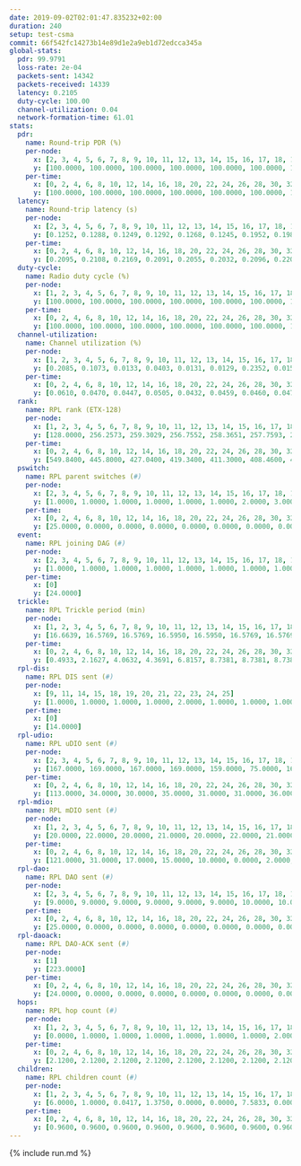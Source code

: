 ```yaml
---
date: 2019-09-02T02:01:47.835232+02:00
duration: 240
setup: test-csma
commit: 66f542fc14273b14e89d1e2a9eb1d72edcca345a
global-stats:
  pdr: 99.9791
  loss-rate: 2e-04
  packets-sent: 14342
  packets-received: 14339
  latency: 0.2105
  duty-cycle: 100.00
  channel-utilization: 0.04
  network-formation-time: 61.01
stats:
  pdr:
    name: Round-trip PDR (%)
    per-node:
      x: [2, 3, 4, 5, 6, 7, 8, 9, 10, 11, 12, 13, 14, 15, 16, 17, 18, 19, 20, 21, 22, 23, 24, 25]
      y: [100.0000, 100.0000, 100.0000, 100.0000, 100.0000, 100.0000, 100.0000, 99.8299, 100.0000, 100.0000, 100.0000, 100.0000, 100.0000, 100.0000, 100.0000, 100.0000, 100.0000, 100.0000, 100.0000, 100.0000, 99.8311, 100.0000, 100.0000, 99.8397]
    per-time:
      x: [0, 2, 4, 6, 8, 10, 12, 14, 16, 18, 20, 22, 24, 26, 28, 30, 32, 34, 36, 38, 40, 42, 44, 46, 48, 50, 52, 54, 56, 58, 60, 62, 64, 66, 68, 70, 72, 74, 76, 78, 80, 82, 84, 86, 88, 90, 92, 94, 96, 98, 100, 102, 104, 106, 108, 110, 112, 114, 116, 118, 120, 122, 124, 126, 128, 130, 132, 134, 136, 138, 140, 142, 144, 146, 148, 150, 152, 154, 156, 158, 160, 162, 164, 166, 168, 170, 172, 174, 176, 178, 180, 182, 184, 186, 188, 190, 192, 194, 196, 198, 200, 202, 204, 206, 208, 210, 212, 214, 216, 218, 220, 222, 224, 226, 228, 230, 232, 234, 236, 238, 240]
      y: [100.0000, 100.0000, 100.0000, 100.0000, 100.0000, 100.0000, 100.0000, 100.0000, 100.0000, 100.0000, 100.0000, 100.0000, 100.0000, 100.0000, 100.0000, 100.0000, 100.0000, 100.0000, 100.0000, 100.0000, 100.0000, 100.0000, 100.0000, 100.0000, 100.0000, 100.0000, 100.0000, 100.0000, 100.0000, 100.0000, 100.0000, 100.0000, 100.0000, 100.0000, 100.0000, 100.0000, 100.0000, 100.0000, 100.0000, 100.0000, 100.0000, 100.0000, 100.0000, 100.0000, 100.0000, 100.0000, 100.0000, 100.0000, 100.0000, 100.0000, 100.0000, 100.0000, 100.0000, 100.0000, 100.0000, 100.0000, 100.0000, 100.0000, 100.0000, 100.0000, 100.0000, 100.0000, 100.0000, 100.0000, 100.0000, 100.0000, 100.0000, 100.0000, 100.0000, 100.0000, 100.0000, 100.0000, 100.0000, 99.1667, 100.0000, 100.0000, 100.0000, 100.0000, 100.0000, 100.0000, 100.0000, 100.0000, 100.0000, 100.0000, 100.0000, 100.0000, 100.0000, 100.0000, 100.0000, 100.0000, 100.0000, 100.0000, 100.0000, 100.0000, 100.0000, 100.0000, 100.0000, 100.0000, 99.1667, 99.1667, 100.0000, 100.0000, 100.0000, 100.0000, 100.0000, 100.0000, 100.0000, 100.0000, 100.0000, 100.0000, 100.0000, 100.0000, 100.0000, 100.0000, 100.0000, 100.0000, 100.0000, 100.0000, 100.0000, 100.0000, null]
  latency:
    name: Round-trip latency (s)
    per-node:
      x: [2, 3, 4, 5, 6, 7, 8, 9, 10, 11, 12, 13, 14, 15, 16, 17, 18, 19, 20, 21, 22, 23, 24, 25]
      y: [0.1252, 0.1288, 0.1249, 0.1292, 0.1268, 0.1245, 0.1952, 0.1983, 0.1939, 0.1946, 0.1954, 0.1966, 0.1937, 0.1961, 0.1910, 0.1960, 0.2630, 0.2604, 0.2662, 0.2657, 0.2654, 0.3367, 0.3369, 0.3408]
    per-time:
      x: [0, 2, 4, 6, 8, 10, 12, 14, 16, 18, 20, 22, 24, 26, 28, 30, 32, 34, 36, 38, 40, 42, 44, 46, 48, 50, 52, 54, 56, 58, 60, 62, 64, 66, 68, 70, 72, 74, 76, 78, 80, 82, 84, 86, 88, 90, 92, 94, 96, 98, 100, 102, 104, 106, 108, 110, 112, 114, 116, 118, 120, 122, 124, 126, 128, 130, 132, 134, 136, 138, 140, 142, 144, 146, 148, 150, 152, 154, 156, 158, 160, 162, 164, 166, 168, 170, 172, 174, 176, 178, 180, 182, 184, 186, 188, 190, 192, 194, 196, 198, 200, 202, 204, 206, 208, 210, 212, 214, 216, 218, 220, 222, 224, 226, 228, 230, 232, 234, 236, 238, 240]
      y: [0.2095, 0.2108, 0.2169, 0.2091, 0.2055, 0.2032, 0.2096, 0.2207, 0.2228, 0.2111, 0.1986, 0.2084, 0.2140, 0.2143, 0.2127, 0.2125, 0.2230, 0.2120, 0.2140, 0.2118, 0.2268, 0.2093, 0.2197, 0.2081, 0.2185, 0.2161, 0.2139, 0.2074, 0.2131, 0.2059, 0.2170, 0.2046, 0.2215, 0.2094, 0.2171, 0.2075, 0.2123, 0.2110, 0.2224, 0.2057, 0.2180, 0.2115, 0.2099, 0.2073, 0.2149, 0.2026, 0.2144, 0.2076, 0.1987, 0.2005, 0.1995, 0.2132, 0.2012, 0.2039, 0.2117, 0.2043, 0.2017, 0.2034, 0.1931, 0.2251, 0.2084, 0.2067, 0.2147, 0.2062, 0.2172, 0.2075, 0.2158, 0.1920, 0.1935, 0.2064, 0.2176, 0.2173, 0.2046, 0.2059, 0.2187, 0.2093, 0.2086, 0.2143, 0.2104, 0.2197, 0.2123, 0.2151, 0.2177, 0.2170, 0.2151, 0.2234, 0.2009, 0.2123, 0.1981, 0.2126, 0.2087, 0.2145, 0.2144, 0.2178, 0.2226, 0.2183, 0.2055, 0.2179, 0.2118, 0.2144, 0.2122, 0.2135, 0.2167, 0.2053, 0.2053, 0.2108, 0.2021, 0.1988, 0.1841, 0.2024, 0.2041, 0.2111, 0.2177, 0.2116, 0.2084, 0.2208, 0.2048, 0.2032, 0.2062, 0.2003, null]
  duty-cycle:
    name: Radio duty cycle (%)
    per-node:
      x: [1, 2, 3, 4, 5, 6, 7, 8, 9, 10, 11, 12, 13, 14, 15, 16, 17, 18, 19, 20, 21, 22, 23, 24, 25]
      y: [100.0000, 100.0000, 100.0000, 100.0000, 100.0000, 100.0000, 100.0000, 100.0000, 100.0000, 100.0000, 100.0000, 100.0000, 100.0000, 100.0000, 100.0000, 100.0000, 100.0000, 100.0000, 100.0000, 100.0000, 100.0000, 100.0000, 100.0000, 100.0000, 100.0000]
    per-time:
      x: [0, 2, 4, 6, 8, 10, 12, 14, 16, 18, 20, 22, 24, 26, 28, 30, 32, 34, 36, 38, 40, 42, 44, 46, 48, 50, 52, 54, 56, 58, 60, 62, 64, 66, 68, 70, 72, 74, 76, 78, 80, 82, 84, 86, 88, 90, 92, 94, 96, 98, 100, 102, 104, 106, 108, 110, 112, 114, 116, 118, 120, 122, 124, 126, 128, 130, 132, 134, 136, 138, 140, 142, 144, 146, 148, 150, 152, 154, 156, 158, 160, 162, 164, 166, 168, 170, 172, 174, 176, 178, 180, 182, 184, 186, 188, 190, 192, 194, 196, 198, 200, 202, 204, 206, 208, 210, 212, 214, 216, 218, 220, 222, 224, 226, 228, 230, 232, 234, 236, 238]
      y: [100.0000, 100.0000, 100.0000, 100.0000, 100.0000, 100.0000, 100.0000, 100.0000, 100.0000, 100.0000, 100.0000, 100.0000, 100.0000, 100.0000, 100.0000, 100.0000, 100.0000, 100.0000, 100.0000, 100.0000, 100.0000, 100.0000, 100.0000, 100.0000, 100.0000, 100.0000, 100.0000, 100.0000, 100.0000, 100.0000, 100.0000, 100.0000, 100.0000, 100.0000, 100.0000, 100.0000, 100.0000, 100.0000, 100.0000, 100.0000, 100.0000, 100.0000, 100.0000, 100.0000, 100.0000, 100.0000, 100.0000, 100.0000, 100.0000, 100.0000, 100.0000, 100.0000, 100.0000, 100.0000, 100.0000, 100.0000, 100.0000, 100.0000, 100.0000, 100.0000, 100.0000, 100.0000, 100.0000, 100.0000, 100.0000, 100.0000, 100.0000, 100.0000, 100.0000, 100.0000, 100.0000, 100.0000, 100.0000, 100.0000, 100.0000, 100.0000, 100.0000, 100.0000, 100.0000, 100.0000, 100.0000, 100.0000, 100.0000, 100.0000, 100.0000, 100.0000, 100.0000, 100.0000, 100.0000, 100.0000, 100.0000, 100.0000, 100.0000, 100.0000, 100.0000, 100.0000, 100.0000, 100.0000, 100.0000, 100.0000, 100.0000, 100.0000, 100.0000, 100.0000, 100.0000, 100.0000, 100.0000, 100.0000, 100.0000, 100.0000, 100.0000, 100.0000, 100.0000, 100.0000, 100.0000, 100.0000, 100.0000, 100.0000, 100.0000, 100.0000]
  channel-utilization:
    name: Channel utilization (%)
    per-node:
      x: [1, 2, 3, 4, 5, 6, 7, 8, 9, 10, 11, 12, 13, 14, 15, 16, 17, 18, 19, 20, 21, 22, 23, 24, 25]
      y: [0.2085, 0.1073, 0.0133, 0.0403, 0.0131, 0.0129, 0.2352, 0.0150, 0.0142, 0.0134, 0.0139, 0.0145, 0.0160, 0.0143, 0.1007, 0.0931, 0.0213, 0.0157, 0.0161, 0.0500, 0.0297, 0.0225, 0.0136, 0.0139, 0.0147]
    per-time:
      x: [0, 2, 4, 6, 8, 10, 12, 14, 16, 18, 20, 22, 24, 26, 28, 30, 32, 34, 36, 38, 40, 42, 44, 46, 48, 50, 52, 54, 56, 58, 60, 62, 64, 66, 68, 70, 72, 74, 76, 78, 80, 82, 84, 86, 88, 90, 92, 94, 96, 98, 100, 102, 104, 106, 108, 110, 112, 114, 116, 118, 120, 122, 124, 126, 128, 130, 132, 134, 136, 138, 140, 142, 144, 146, 148, 150, 152, 154, 156, 158, 160, 162, 164, 166, 168, 170, 172, 174, 176, 178, 180, 182, 184, 186, 188, 190, 192, 194, 196, 198, 200, 202, 204, 206, 208, 210, 212, 214, 216, 218, 220, 222, 224, 226, 228, 230, 232, 234, 236, 238]
      y: [0.0610, 0.0470, 0.0447, 0.0505, 0.0432, 0.0459, 0.0460, 0.0471, 0.0513, 0.0443, 0.0418, 0.0429, 0.0444, 0.0439, 0.0532, 0.0463, 0.0475, 0.0444, 0.0440, 0.0425, 0.0448, 0.0481, 0.0464, 0.0436, 0.0464, 0.0476, 0.0459, 0.0437, 0.0489, 0.0439, 0.0437, 0.0445, 0.0461, 0.0463, 0.0444, 0.0437, 0.0458, 0.0442, 0.0422, 0.0444, 0.0427, 0.0473, 0.0490, 0.0478, 0.0466, 0.0464, 0.0433, 0.0419, 0.0431, 0.0416, 0.0456, 0.0439, 0.0442, 0.0419, 0.0439, 0.0441, 0.0463, 0.0481, 0.0386, 0.0438, 0.0476, 0.0450, 0.0424, 0.0439, 0.0449, 0.0445, 0.0454, 0.0439, 0.0434, 0.0434, 0.0468, 0.0459, 0.0474, 0.0413, 0.0445, 0.0444, 0.0447, 0.0461, 0.0436, 0.0464, 0.0452, 0.0434, 0.0433, 0.0436, 0.0464, 0.0514, 0.0459, 0.0430, 0.0452, 0.0400, 0.0443, 0.0433, 0.0460, 0.0436, 0.0462, 0.0461, 0.0435, 0.0442, 0.0419, 0.0468, 0.0468, 0.0439, 0.0445, 0.0417, 0.0426, 0.0434, 0.0464, 0.0403, 0.0407, 0.0408, 0.0444, 0.0432, 0.0432, 0.0466, 0.0489, 0.0423, 0.0459, 0.0445, 0.0429, 0.0417]
  rank:
    name: RPL rank (ETX-128)
    per-node:
      x: [1, 2, 3, 4, 5, 6, 7, 8, 9, 10, 11, 12, 13, 14, 15, 16, 17, 18, 19, 20, 21, 22, 23, 24, 25]
      y: [128.0000, 256.2573, 259.3029, 256.7552, 258.3651, 257.7593, 257.1079, 389.3182, 393.2140, 385.6307, 387.8921, 385.1079, 397.1942, 387.3859, 394.2479, 388.9502, 388.7801, 519.9344, 519.0661, 524.5885, 519.6860, 522.0820, 648.2295, 649.9876, 654.0000]
    per-time:
      x: [0, 2, 4, 6, 8, 10, 12, 14, 16, 18, 20, 22, 24, 26, 28, 30, 32, 34, 36, 38, 40, 42, 44, 46, 48, 50, 52, 54, 56, 58, 60, 62, 64, 66, 68, 70, 72, 74, 76, 78, 80, 82, 84, 86, 88, 90, 92, 94, 96, 98, 100, 102, 104, 106, 108, 110, 112, 114, 116, 118, 120, 122, 124, 126, 128, 130, 132, 134, 136, 138, 140, 142, 144, 146, 148, 150, 152, 154, 156, 158, 160, 162, 164, 166, 168, 170, 172, 174, 176, 178, 180, 182, 184, 186, 188, 190, 192, 194, 196, 198, 200, 202, 204, 206, 208, 210, 212, 214, 216, 218, 220, 222, 224, 226, 228, 230, 232, 234, 236, 238]
      y: [549.8400, 445.8000, 427.0400, 419.3400, 411.3000, 408.4600, 408.7000, 409.3600, 406.7200, 404.7000, 404.0000, 404.2549, 403.3000, 402.5000, 402.6800, 405.9800, 405.7000, 408.1000, 407.0200, 407.1800, 406.1600, 411.6275, 403.3600, 404.2000, 405.4800, 404.4800, 402.3800, 405.7843, 403.1400, 402.6600, 402.1800, 404.9600, 404.2800, 405.1200, 406.4400, 406.0000, 411.0385, 403.7800, 403.7400, 404.1200, 403.5400, 404.0400, 405.5098, 403.1600, 403.4000, 403.3800, 403.1200, 402.8800, 402.8000, 407.5490, 402.3800, 401.2400, 401.1400, 401.4000, 401.0400, 402.1200, 403.3922, 401.2600, 402.0800, 401.4400, 413.6923, 405.0000, 405.1400, 405.3600, 405.8200, 407.6981, 400.8600, 399.9400, 399.9600, 400.6200, 400.7800, 399.8600, 400.5600, 399.8627, 400.6400, 400.3800, 401.2400, 401.4000, 401.1000, 400.8200, 400.9020, 402.2400, 401.4400, 401.5000, 401.5400, 400.6667, 400.4600, 401.5800, 404.7059, 402.3400, 402.5000, 401.6400, 408.5000, 402.5000, 402.0600, 400.7400, 401.1200, 406.0588, 401.2400, 401.5600, 401.4800, 400.1000, 399.9800, 400.1800, 400.6000, 401.0800, 400.8800, 401.8800, 402.4510, 405.2745, 400.4400, 399.9400, 399.5800, 399.8600, 401.3800, 400.7800, 400.0200, 400.5000, 399.9600, 400.2600]
  pswitch:
    name: RPL parent switches (#)
    per-node:
      x: [2, 3, 4, 5, 6, 7, 8, 9, 10, 11, 12, 13, 14, 15, 16, 17, 18, 19, 20, 21, 22, 23, 24, 25]
      y: [1.0000, 1.0000, 1.0000, 1.0000, 1.0000, 1.0000, 2.0000, 3.0000, 1.0000, 1.0000, 1.0000, 2.0000, 1.0000, 2.0000, 1.0000, 1.0000, 4.0000, 2.0000, 3.0000, 2.0000, 4.0000, 4.0000, 2.0000, 5.0000]
    per-time:
      x: [0, 2, 4, 6, 8, 10, 12, 14, 16, 18, 20, 22, 24, 26, 28, 30, 32, 34, 36, 38, 40, 42, 44, 46, 48, 50, 52, 54, 56, 58, 60, 62, 64, 66, 68, 70, 72, 74, 76, 78, 80, 82, 84, 86, 88, 90, 92, 94, 96, 98, 100, 102, 104, 106, 108, 110, 112, 114, 116, 118, 120, 122, 124, 126, 128, 130, 132, 134, 136, 138, 140, 142, 144, 146, 148, 150, 152, 154, 156, 158, 160, 162, 164, 166, 168, 170, 172, 174, 176, 178, 180, 182, 184, 186, 188, 190, 192, 194, 196, 198, 200, 202, 204, 206, 208, 210, 212, 214, 216, 218]
      y: [25.0000, 0.0000, 0.0000, 0.0000, 0.0000, 0.0000, 0.0000, 0.0000, 0.0000, 0.0000, 0.0000, 1.0000, 0.0000, 0.0000, 0.0000, 0.0000, 0.0000, 0.0000, 0.0000, 0.0000, 0.0000, 1.0000, 0.0000, 0.0000, 0.0000, 0.0000, 0.0000, 1.0000, 0.0000, 0.0000, 0.0000, 0.0000, 0.0000, 0.0000, 0.0000, 0.0000, 2.0000, 0.0000, 0.0000, 0.0000, 0.0000, 0.0000, 1.0000, 0.0000, 0.0000, 0.0000, 0.0000, 0.0000, 0.0000, 1.0000, 0.0000, 0.0000, 0.0000, 0.0000, 0.0000, 0.0000, 1.0000, 0.0000, 0.0000, 0.0000, 2.0000, 0.0000, 0.0000, 0.0000, 0.0000, 3.0000, 0.0000, 0.0000, 0.0000, 0.0000, 0.0000, 0.0000, 0.0000, 1.0000, 0.0000, 0.0000, 0.0000, 0.0000, 0.0000, 0.0000, 1.0000, 0.0000, 0.0000, 0.0000, 0.0000, 1.0000, 0.0000, 0.0000, 1.0000, 0.0000, 0.0000, 0.0000, 2.0000, 0.0000, 0.0000, 0.0000, 0.0000, 1.0000, 0.0000, 0.0000, 0.0000, 0.0000, 0.0000, 0.0000, 0.0000, 0.0000, 0.0000, 0.0000, 1.0000, 1.0000]
  event:
    name: RPL joining DAG (#)
    per-node:
      x: [2, 3, 4, 5, 6, 7, 8, 9, 10, 11, 12, 13, 14, 15, 16, 17, 18, 19, 20, 21, 22, 23, 24, 25]
      y: [1.0000, 1.0000, 1.0000, 1.0000, 1.0000, 1.0000, 1.0000, 1.0000, 1.0000, 1.0000, 1.0000, 1.0000, 1.0000, 1.0000, 1.0000, 1.0000, 1.0000, 1.0000, 1.0000, 1.0000, 1.0000, 1.0000, 1.0000, 1.0000]
    per-time:
      x: [0]
      y: [24.0000]
  trickle:
    name: RPL Trickle period (min)
    per-node:
      x: [1, 2, 3, 4, 5, 6, 7, 8, 9, 10, 11, 12, 13, 14, 15, 16, 17, 18, 19, 20, 21, 22, 23, 24, 25]
      y: [16.6639, 16.5769, 16.5769, 16.5950, 16.5950, 16.5769, 16.5769, 16.5795, 16.5843, 16.5758, 16.5758, 16.5395, 16.5434, 16.5395, 16.4714, 16.5395, 16.5395, 16.5415, 16.5434, 16.5377, 16.5338, 16.5415, 16.5368, 16.5338, 16.5453]
    per-time:
      x: [0, 2, 4, 6, 8, 10, 12, 14, 16, 18, 20, 22, 24, 26, 28, 30, 32, 34, 36, 38, 40, 42, 44, 46, 48, 50, 52, 54, 56, 58, 60, 62, 64, 66, 68, 70, 72, 74, 76, 78, 80, 82, 84, 86, 88, 90, 92, 94, 96, 98, 100, 102, 104, 106, 108, 110, 112, 114, 116, 118, 120, 122, 124, 126, 128, 130, 132, 134, 136, 138, 140, 142, 144, 146, 148, 150, 152, 154, 156, 158, 160, 162, 164, 166, 168, 170, 172, 174, 176, 178, 180, 182, 184, 186, 188, 190, 192, 194, 196, 198, 200, 202, 204, 206, 208, 210, 212, 214, 216, 218, 220, 222, 224, 226, 228, 230, 232, 234, 236, 238]
      y: [0.4933, 2.1627, 4.0632, 4.3691, 6.8157, 8.7381, 8.7381, 8.7381, 10.6605, 17.4763, 17.4763, 17.4763, 17.4763, 17.4763, 17.4763, 17.4763, 17.4763, 17.4763, 17.4763, 17.4763, 17.4763, 17.4763, 17.4763, 17.4763, 17.4763, 17.4763, 17.4763, 17.4763, 17.4763, 17.4763, 17.4763, 17.4763, 17.4763, 17.4763, 17.4763, 17.4763, 17.4763, 17.4763, 17.4763, 17.4763, 17.4763, 17.4763, 17.4763, 17.4763, 17.4763, 17.4763, 17.4763, 17.4763, 17.4763, 17.4763, 17.4763, 17.4763, 17.4763, 17.4763, 17.4763, 17.4763, 17.4763, 17.4763, 17.4763, 17.4763, 17.4763, 17.4763, 17.4763, 17.4763, 17.4763, 17.4763, 17.4763, 17.4763, 17.4763, 17.4763, 17.4763, 17.4763, 17.4763, 17.4763, 17.4763, 17.4763, 17.4763, 17.4763, 17.4763, 17.4763, 17.4763, 17.4763, 17.4763, 17.4763, 17.4763, 17.4763, 17.4763, 17.4763, 17.4763, 17.4763, 17.4763, 17.4763, 17.4763, 17.4763, 17.4763, 17.4763, 17.4763, 17.4763, 17.4763, 17.4763, 17.4763, 17.4763, 17.4763, 17.4763, 17.4763, 17.4763, 17.4763, 17.4763, 17.4763, 17.4763, 17.4763, 17.4763, 17.4763, 17.4763, 17.4763, 17.4763, 17.4763, 17.4763, 17.4763, 17.4763]
  rpl-dis:
    name: RPL DIS sent (#)
    per-node:
      x: [9, 11, 14, 15, 18, 19, 20, 21, 22, 23, 24, 25]
      y: [1.0000, 1.0000, 1.0000, 1.0000, 2.0000, 1.0000, 1.0000, 1.0000, 1.0000, 2.0000, 1.0000, 1.0000]
    per-time:
      x: [0]
      y: [14.0000]
  rpl-udio:
    name: RPL uDIO sent (#)
    per-node:
      x: [2, 3, 4, 5, 6, 7, 8, 9, 10, 11, 12, 13, 14, 15, 16, 17, 18, 19, 20, 21, 22, 23, 24, 25]
      y: [167.0000, 169.0000, 167.0000, 169.0000, 159.0000, 75.0000, 165.0000, 170.0000, 165.0000, 161.0000, 161.0000, 169.0000, 170.0000, 167.0000, 168.0000, 171.0000, 167.0000, 172.0000, 162.0000, 166.0000, 174.0000, 160.0000, 163.0000, 160.0000]
    per-time:
      x: [0, 2, 4, 6, 8, 10, 12, 14, 16, 18, 20, 22, 24, 26, 28, 30, 32, 34, 36, 38, 40, 42, 44, 46, 48, 50, 52, 54, 56, 58, 60, 62, 64, 66, 68, 70, 72, 74, 76, 78, 80, 82, 84, 86, 88, 90, 92, 94, 96, 98, 100, 102, 104, 106, 108, 110, 112, 114, 116, 118, 120, 122, 124, 126, 128, 130, 132, 134, 136, 138, 140, 142, 144, 146, 148, 150, 152, 154, 156, 158, 160, 162, 164, 166, 168, 170, 172, 174, 176, 178, 180, 182, 184, 186, 188, 190, 192, 194, 196, 198, 200, 202, 204, 206, 208, 210, 212, 214, 216, 218, 220, 222, 224, 226, 228, 230, 232, 234, 236, 238, 240]
      y: [113.0000, 34.0000, 30.0000, 35.0000, 31.0000, 31.0000, 36.0000, 32.0000, 36.0000, 29.0000, 27.0000, 32.0000, 31.0000, 33.0000, 29.0000, 33.0000, 28.0000, 30.0000, 34.0000, 34.0000, 29.0000, 31.0000, 35.0000, 27.0000, 32.0000, 33.0000, 30.0000, 34.0000, 28.0000, 33.0000, 35.0000, 33.0000, 29.0000, 35.0000, 31.0000, 28.0000, 36.0000, 33.0000, 26.0000, 32.0000, 30.0000, 31.0000, 32.0000, 33.0000, 32.0000, 28.0000, 35.0000, 29.0000, 31.0000, 29.0000, 31.0000, 32.0000, 32.0000, 30.0000, 33.0000, 33.0000, 28.0000, 34.0000, 30.0000, 29.0000, 31.0000, 33.0000, 29.0000, 33.0000, 30.0000, 31.0000, 37.0000, 34.0000, 29.0000, 36.0000, 33.0000, 33.0000, 32.0000, 35.0000, 31.0000, 31.0000, 32.0000, 36.0000, 31.0000, 32.0000, 30.0000, 31.0000, 35.0000, 32.0000, 37.0000, 29.0000, 28.0000, 32.0000, 32.0000, 33.0000, 30.0000, 34.0000, 36.0000, 31.0000, 29.0000, 35.0000, 31.0000, 31.0000, 30.0000, 33.0000, 33.0000, 32.0000, 31.0000, 29.0000, 32.0000, 37.0000, 36.0000, 30.0000, 33.0000, 30.0000, 30.0000, 30.0000, 33.0000, 32.0000, 36.0000, 27.0000, 29.0000, 31.0000, 35.0000, 28.0000, 5.0000]
  rpl-mdio:
    name: RPL mDIO sent (#)
    per-node:
      x: [1, 2, 3, 4, 5, 6, 7, 8, 9, 10, 11, 12, 13, 14, 15, 16, 17, 18, 19, 20, 21, 22, 23, 24, 25]
      y: [20.0000, 22.0000, 20.0000, 21.0000, 20.0000, 22.0000, 21.0000, 20.0000, 21.0000, 21.0000, 21.0000, 22.0000, 24.0000, 21.0000, 24.0000, 22.0000, 22.0000, 20.0000, 21.0000, 22.0000, 22.0000, 21.0000, 21.0000, 21.0000, 21.0000]
    per-time:
      x: [0, 2, 4, 6, 8, 10, 12, 14, 16, 18, 20, 22, 24, 26, 28, 30, 32, 34, 36, 38, 40, 42, 44, 46, 48, 50, 52, 54, 56, 58, 60, 62, 64, 66, 68, 70, 72, 74, 76, 78, 80, 82, 84, 86, 88, 90, 92, 94, 96, 98, 100, 102, 104, 106, 108, 110, 112, 114, 116, 118, 120, 122, 124, 126, 128, 130, 132, 134, 136, 138, 140, 142, 144, 146, 148, 150, 152, 154, 156, 158, 160, 162, 164, 166, 168, 170, 172, 174, 176, 178, 180, 182, 184, 186, 188, 190, 192, 194, 196, 198, 200, 202, 204, 206, 208, 210, 212, 214, 216, 218, 220, 222, 224, 226, 228, 230, 232, 234, 236, 238]
      y: [121.0000, 31.0000, 17.0000, 15.0000, 10.0000, 0.0000, 2.0000, 10.0000, 12.0000, 1.0000, 0.0000, 0.0000, 0.0000, 3.0000, 3.0000, 4.0000, 10.0000, 5.0000, 0.0000, 0.0000, 0.0000, 0.0000, 4.0000, 10.0000, 5.0000, 4.0000, 2.0000, 0.0000, 0.0000, 0.0000, 1.0000, 7.0000, 6.0000, 4.0000, 7.0000, 0.0000, 0.0000, 0.0000, 0.0000, 8.0000, 2.0000, 9.0000, 4.0000, 2.0000, 0.0000, 0.0000, 0.0000, 0.0000, 7.0000, 3.0000, 5.0000, 7.0000, 3.0000, 0.0000, 0.0000, 0.0000, 0.0000, 7.0000, 5.0000, 9.0000, 3.0000, 1.0000, 0.0000, 0.0000, 0.0000, 1.0000, 6.0000, 8.0000, 6.0000, 4.0000, 0.0000, 0.0000, 0.0000, 0.0000, 4.0000, 2.0000, 6.0000, 10.0000, 3.0000, 0.0000, 0.0000, 0.0000, 0.0000, 6.0000, 7.0000, 2.0000, 5.0000, 5.0000, 0.0000, 0.0000, 0.0000, 0.0000, 4.0000, 3.0000, 9.0000, 6.0000, 3.0000, 0.0000, 0.0000, 0.0000, 1.0000, 0.0000, 5.0000, 10.0000, 8.0000, 1.0000, 0.0000, 0.0000, 0.0000, 1.0000, 5.0000, 6.0000, 10.0000, 3.0000, 0.0000, 0.0000, 0.0000, 0.0000, 6.0000, 8.0000]
  rpl-dao:
    name: RPL DAO sent (#)
    per-node:
      x: [2, 3, 4, 5, 6, 7, 8, 9, 10, 11, 12, 13, 14, 15, 16, 17, 18, 19, 20, 21, 22, 23, 24, 25]
      y: [9.0000, 9.0000, 9.0000, 9.0000, 9.0000, 9.0000, 10.0000, 10.0000, 9.0000, 9.0000, 9.0000, 9.0000, 9.0000, 10.0000, 9.0000, 9.0000, 10.0000, 9.0000, 9.0000, 9.0000, 10.0000, 11.0000, 9.0000, 10.0000]
    per-time:
      x: [0, 2, 4, 6, 8, 10, 12, 14, 16, 18, 20, 22, 24, 26, 28, 30, 32, 34, 36, 38, 40, 42, 44, 46, 48, 50, 52, 54, 56, 58, 60, 62, 64, 66, 68, 70, 72, 74, 76, 78, 80, 82, 84, 86, 88, 90, 92, 94, 96, 98, 100, 102, 104, 106, 108, 110, 112, 114, 116, 118, 120, 122, 124, 126, 128, 130, 132, 134, 136, 138, 140, 142, 144, 146, 148, 150, 152, 154, 156, 158, 160, 162, 164, 166, 168, 170, 172, 174, 176, 178, 180, 182, 184, 186, 188, 190, 192, 194, 196, 198, 200, 202, 204, 206, 208, 210, 212, 214, 216, 218, 220, 222, 224, 226, 228, 230, 232]
      y: [25.0000, 0.0000, 0.0000, 0.0000, 0.0000, 0.0000, 0.0000, 0.0000, 0.0000, 0.0000, 0.0000, 1.0000, 0.0000, 0.0000, 23.0000, 0.0000, 0.0000, 0.0000, 0.0000, 0.0000, 0.0000, 1.0000, 0.0000, 0.0000, 0.0000, 1.0000, 0.0000, 1.0000, 20.0000, 1.0000, 0.0000, 0.0000, 0.0000, 0.0000, 0.0000, 0.0000, 3.0000, 0.0000, 0.0000, 1.0000, 0.0000, 1.0000, 14.0000, 6.0000, 0.0000, 0.0000, 0.0000, 0.0000, 0.0000, 1.0000, 2.0000, 0.0000, 0.0000, 1.0000, 0.0000, 0.0000, 9.0000, 12.0000, 0.0000, 0.0000, 2.0000, 0.0000, 0.0000, 0.0000, 1.0000, 3.0000, 0.0000, 0.0000, 1.0000, 0.0000, 4.0000, 12.0000, 1.0000, 1.0000, 2.0000, 0.0000, 0.0000, 0.0000, 1.0000, 3.0000, 1.0000, 0.0000, 1.0000, 0.0000, 1.0000, 14.0000, 1.0000, 1.0000, 3.0000, 0.0000, 0.0000, 0.0000, 3.0000, 1.0000, 0.0000, 0.0000, 1.0000, 1.0000, 1.0000, 10.0000, 4.0000, 1.0000, 2.0000, 0.0000, 0.0000, 0.0000, 2.0000, 2.0000, 1.0000, 1.0000, 1.0000, 0.0000, 1.0000, 3.0000, 11.0000, 0.0000, 2.0000]
  rpl-daoack:
    name: RPL DAO-ACK sent (#)
    per-node:
      x: [1]
      y: [223.0000]
    per-time:
      x: [0, 2, 4, 6, 8, 10, 12, 14, 16, 18, 20, 22, 24, 26, 28, 30, 32, 34, 36, 38, 40, 42, 44, 46, 48, 50, 52, 54, 56, 58, 60, 62, 64, 66, 68, 70, 72, 74, 76, 78, 80, 82, 84, 86, 88, 90, 92, 94, 96, 98, 100, 102, 104, 106, 108, 110, 112, 114, 116, 118, 120, 122, 124, 126, 128, 130, 132, 134, 136, 138, 140, 142, 144, 146, 148, 150, 152, 154, 156, 158, 160, 162, 164, 166, 168, 170, 172, 174, 176, 178, 180, 182, 184, 186, 188, 190, 192, 194, 196, 198, 200, 202, 204, 206, 208, 210, 212, 214, 216, 218, 220, 222, 224, 226, 228, 230, 232]
      y: [24.0000, 0.0000, 0.0000, 0.0000, 0.0000, 0.0000, 0.0000, 0.0000, 0.0000, 0.0000, 0.0000, 1.0000, 0.0000, 0.0000, 23.0000, 0.0000, 0.0000, 0.0000, 0.0000, 0.0000, 0.0000, 1.0000, 0.0000, 0.0000, 0.0000, 1.0000, 0.0000, 1.0000, 20.0000, 1.0000, 0.0000, 0.0000, 0.0000, 0.0000, 0.0000, 0.0000, 3.0000, 0.0000, 0.0000, 1.0000, 0.0000, 1.0000, 14.0000, 6.0000, 0.0000, 0.0000, 0.0000, 0.0000, 0.0000, 1.0000, 2.0000, 0.0000, 0.0000, 1.0000, 0.0000, 0.0000, 9.0000, 12.0000, 0.0000, 0.0000, 2.0000, 0.0000, 0.0000, 0.0000, 1.0000, 3.0000, 0.0000, 0.0000, 1.0000, 0.0000, 4.0000, 12.0000, 1.0000, 1.0000, 2.0000, 0.0000, 0.0000, 0.0000, 1.0000, 3.0000, 1.0000, 0.0000, 1.0000, 0.0000, 1.0000, 14.0000, 1.0000, 1.0000, 3.0000, 0.0000, 0.0000, 0.0000, 3.0000, 1.0000, 0.0000, 0.0000, 1.0000, 1.0000, 1.0000, 10.0000, 4.0000, 1.0000, 2.0000, 0.0000, 0.0000, 0.0000, 2.0000, 2.0000, 1.0000, 1.0000, 1.0000, 0.0000, 1.0000, 3.0000, 11.0000, 0.0000, 2.0000]
  hops:
    name: RPL hop count (#)
    per-node:
      x: [1, 2, 3, 4, 5, 6, 7, 8, 9, 10, 11, 12, 13, 14, 15, 16, 17, 18, 19, 20, 21, 22, 23, 24, 25]
      y: [0.0000, 1.0000, 1.0000, 1.0000, 1.0000, 1.0000, 1.0000, 2.0000, 2.0000, 2.0000, 2.0000, 2.0000, 2.0000, 2.0000, 2.0000, 2.0000, 2.0000, 3.0000, 3.0000, 3.0000, 3.0000, 3.0000, 4.0000, 4.0000, 4.0000]
    per-time:
      x: [0, 2, 4, 6, 8, 10, 12, 14, 16, 18, 20, 22, 24, 26, 28, 30, 32, 34, 36, 38, 40, 42, 44, 46, 48, 50, 52, 54, 56, 58, 60, 62, 64, 66, 68, 70, 72, 74, 76, 78, 80, 82, 84, 86, 88, 90, 92, 94, 96, 98, 100, 102, 104, 106, 108, 110, 112, 114, 116, 118, 120, 122, 124, 126, 128, 130, 132, 134, 136, 138, 140, 142, 144, 146, 148, 150, 152, 154, 156, 158, 160, 162, 164, 166, 168, 170, 172, 174, 176, 178, 180, 182, 184, 186, 188, 190, 192, 194, 196, 198, 200, 202, 204, 206, 208, 210, 212, 214, 216, 218, 220, 222, 224, 226, 228, 230, 232, 234, 236, 238]
      y: [2.1200, 2.1200, 2.1200, 2.1200, 2.1200, 2.1200, 2.1200, 2.1200, 2.1200, 2.1200, 2.1200, 2.1200, 2.1200, 2.1200, 2.1200, 2.1200, 2.1200, 2.1200, 2.1200, 2.1200, 2.1200, 2.1200, 2.1200, 2.1200, 2.1200, 2.1200, 2.1200, 2.1200, 2.1200, 2.1200, 2.1200, 2.1200, 2.1200, 2.1200, 2.1200, 2.1200, 2.1200, 2.1200, 2.1200, 2.1200, 2.1200, 2.1200, 2.1200, 2.1200, 2.1200, 2.1200, 2.1200, 2.1200, 2.1200, 2.1200, 2.1200, 2.1200, 2.1200, 2.1200, 2.1200, 2.1200, 2.1200, 2.1200, 2.1200, 2.1200, 2.1200, 2.1200, 2.1200, 2.1200, 2.1200, 2.1200, 2.1200, 2.1200, 2.1200, 2.1200, 2.1200, 2.1200, 2.1200, 2.1200, 2.1200, 2.1200, 2.1200, 2.1200, 2.1200, 2.1200, 2.1200, 2.1200, 2.1200, 2.1200, 2.1200, 2.1200, 2.1200, 2.1200, 2.1200, 2.1200, 2.1200, 2.1200, 2.1200, 2.1200, 2.1200, 2.1200, 2.1200, 2.1200, 2.1200, 2.1200, 2.1200, 2.1200, 2.1200, 2.1200, 2.1200, 2.1200, 2.1200, 2.1200, 2.1200, 2.1200, 2.1200, 2.1200, 2.1200, 2.1200, 2.1200, 2.1200, 2.1200, 2.1200, 2.1200, 2.1200]
  children:
    name: RPL children count (#)
    per-node:
      x: [1, 2, 3, 4, 5, 6, 7, 8, 9, 10, 11, 12, 13, 14, 15, 16, 17, 18, 19, 20, 21, 22, 23, 24, 25]
      y: [6.0000, 1.0000, 0.0417, 1.3750, 0.0000, 0.0000, 7.5833, 0.0000, 0.0000, 0.0000, 0.0000, 0.0000, 0.0000, 0.0000, 2.4292, 2.2750, 0.2958, 0.1000, 0.0875, 1.6208, 0.8125, 0.3792, 0.0000, 0.0000, 0.0000]
    per-time:
      x: [0, 2, 4, 6, 8, 10, 12, 14, 16, 18, 20, 22, 24, 26, 28, 30, 32, 34, 36, 38, 40, 42, 44, 46, 48, 50, 52, 54, 56, 58, 60, 62, 64, 66, 68, 70, 72, 74, 76, 78, 80, 82, 84, 86, 88, 90, 92, 94, 96, 98, 100, 102, 104, 106, 108, 110, 112, 114, 116, 118, 120, 122, 124, 126, 128, 130, 132, 134, 136, 138, 140, 142, 144, 146, 148, 150, 152, 154, 156, 158, 160, 162, 164, 166, 168, 170, 172, 174, 176, 178, 180, 182, 184, 186, 188, 190, 192, 194, 196, 198, 200, 202, 204, 206, 208, 210, 212, 214, 216, 218, 220, 222, 224, 226, 228, 230, 232, 234, 236, 238]
      y: [0.9600, 0.9600, 0.9600, 0.9600, 0.9600, 0.9600, 0.9600, 0.9600, 0.9600, 0.9600, 0.9600, 0.9600, 0.9600, 0.9600, 0.9600, 0.9600, 0.9600, 0.9600, 0.9600, 0.9600, 0.9600, 0.9600, 0.9600, 0.9600, 0.9600, 0.9600, 0.9600, 0.9600, 0.9600, 0.9600, 0.9600, 0.9600, 0.9600, 0.9600, 0.9600, 0.9600, 0.9600, 0.9600, 0.9600, 0.9600, 0.9600, 0.9600, 0.9600, 0.9600, 0.9600, 0.9600, 0.9600, 0.9600, 0.9600, 0.9600, 0.9600, 0.9600, 0.9600, 0.9600, 0.9600, 0.9600, 0.9600, 0.9600, 0.9600, 0.9600, 0.9600, 0.9600, 0.9600, 0.9600, 0.9600, 0.9600, 0.9600, 0.9600, 0.9600, 0.9600, 0.9600, 0.9600, 0.9600, 0.9600, 0.9600, 0.9600, 0.9600, 0.9600, 0.9600, 0.9600, 0.9600, 0.9600, 0.9600, 0.9600, 0.9600, 0.9600, 0.9600, 0.9600, 0.9600, 0.9600, 0.9600, 0.9600, 0.9600, 0.9600, 0.9600, 0.9600, 0.9600, 0.9600, 0.9600, 0.9600, 0.9600, 0.9600, 0.9600, 0.9600, 0.9600, 0.9600, 0.9600, 0.9600, 0.9600, 0.9600, 0.9600, 0.9600, 0.9600, 0.9600, 0.9600, 0.9600, 0.9600, 0.9600, 0.9600, 0.9600]
---
```


{% include run.md %}
